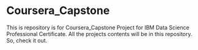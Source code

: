 # Coursera_Capstone
This is repository is for Coursera_Capstone Project for IBM Data Science Professional Certificate. All the projects contents will be in this repository. So, check it out.
